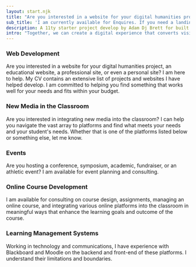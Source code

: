 ```yaml
---
layout: start.njk
title: "Are you interested in a website for your digital humanities project, an educational website, a professional site, or even a personal site? I am here to help. My CV contains an extensive list of projects and websites I have helped develop. I am committed to helping you find something that works well for your needs and fits within your budget. In today's media landscape it is critical for all academics and professionals to have 'A Domain of One's Own'. Using responsive web design principles your website will look fantastic on all devices."
sub_title: 'I am currently available for Enquires. If you need a landing page or redesign something that you already have, do not hesitate to get in contact. info@adamdjbrett.com'
description: A 11ty starter project develop by Adam Dj Brett for built unique website
intro: "Together, we can create a digital experience that converts visitors into loyal customers, leaving a lasting impression on your audience."
---
```

### Web Development
Are you interested in a website for your digital humanities project, an educational website, a professional site, or even a personal site? I am here to help. My CV contains an extensive list of projects and websites I have helped develop. I am committed to helping you find something that works well for your needs and fits within your budget.

### New Media in the Classroom
Are you interested in integrating new media into the classroom? I can help you navigate the vast array to platforms and find what meets your needs and your student's needs. Whether that is one of the platforms listed below or something else, let me know.

### Events
Are you hosting a conference, symposium, academic, fundraiser, or an athletic event? I am available for event planning and consulting.

### Online Course Development
I am available for consulting on course design, assignments, managing an online course, and integrating various online platforms into the classroom in meaningful ways that enhance the learning goals and outcome of the course.

### Learning Management Systems
Working in technology and communications, I have experience with Blackboard and Moodle on the backend and front-end of these platforms. I understand their limitations and boundaries.
